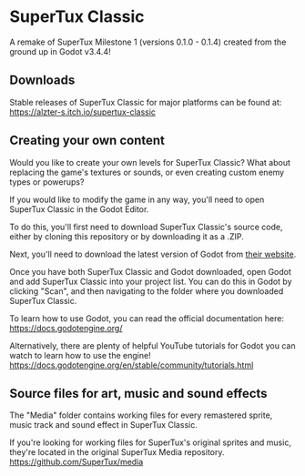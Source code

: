 # SuperTux Classic
A remake of SuperTux Milestone 1 (versions 0.1.0 - 0.1.4) created from the ground up in Godot v3.4.4!

## Downloads
Stable releases of SuperTux Classic for major platforms can be found at: https://alzter-s.itch.io/supertux-classic

## Creating your own content
Would you like to create your own levels for SuperTux Classic?
What about replacing the game's textures or sounds, or even creating custom enemy types or powerups?

If you would like to modify the game in any way, you'll need to open SuperTux Classic in the Godot Editor.

To do this, you'll first need to download SuperTux Classic's source code, either by cloning this repository or by downloading it as a .ZIP.

Next, you'll need to download the latest version of Godot from [their website](https://godotengine.org/).

Once you have both SuperTux Classic and Godot downloaded, open Godot and add SuperTux Classic into your project list. You can do this in Godot by clicking "Scan", and then navigating to the folder where you downloaded SuperTux Classic.

To learn how to use Godot, you can read the official documentation here: https://docs.godotengine.org/ 

Alternatively, there are plenty of helpful YouTube tutorials for Godot you can watch to learn how to use the engine! https://docs.godotengine.org/en/stable/community/tutorials.html

## Source files for art, music and sound effects
The "Media" folder contains working files for every remastered sprite, music track and sound effect in SuperTux Classic.

If you're looking for working files for SuperTux's original sprites and music, they're located in the original SuperTux Media repository. https://github.com/SuperTux/media
